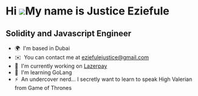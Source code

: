 Hi ![](https://user-images.githubusercontent.com/18350557/176309783-0785949b-9127-417c-8b55-ab5a4333674e.gif)My name is Justice Eziefule
========================================================================================================================================

Solidity and Javascript Engineer
-----------------------------------------------

* 🌍  I'm based in Dubai
* ✉️  You can contact me at [eziefulejustice@gmail.com](mailto:eziefulejustice@gmail.com)
* 🚀  I'm currently working on [Lazerpay](http://lazerpay.finance)
* 🧠  I'm learning GoLang
* ⚡  An undercover nerd... I secretly want to learn to speak High Valerian from Game of Thrones
